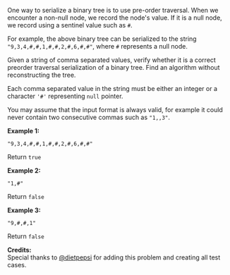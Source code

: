 
One way to serialize a binary tree is to use pre-order traversal. When we encounter a non-null node, we record the node's value. If it is a null node, we record using a sentinel value such as `#`.

For example, the above binary tree can be serialized to the string `"9,3,4,#,#,1,#,#,2,#,6,#,#"`, where `#` represents a null node.


Given a string of comma separated values, verify whether it is a correct preorder traversal serialization of a binary tree. Find an algorithm without reconstructing the tree.

Each comma separated value in the string must be either an integer or a character `'#'` representing `null` pointer.

You may assume that the input format is always valid, for example it could never contain two consecutive commas such as `"1,,3"`.

**Example 1:**<br>
`"9,3,4,#,#,1,#,#,2,#,6,#,#"`<br>
Return `true`

**Example 2:**<br>
`"1,#"`<br>
Return `false`

**Example 3:**<br>
`"9,#,#,1"`<br>
Return `false`

**Credits:**<br />Special thanks to [@dietpepsi](https://leetcode.com/discuss/user/dietpepsi) for adding this problem and creating all test cases.
